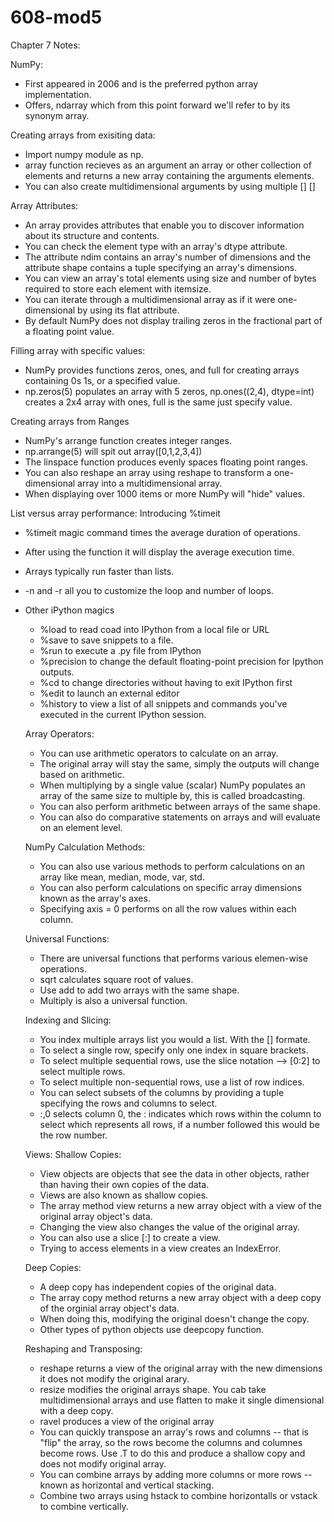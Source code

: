 # 608-mod5

Chapter 7 Notes: 

NumPy: 
- First appeared in 2006 and is the preferred python array implementation. 
- Offers, ndarray which from this point forward we'll refer to by its synonym array. 

Creating arrays from exisiting data: 
- Import numpy module as np. 
- array function recieves as an argument an array or other collection of elements and returns a new array containing the arguments elements. 
- You can also create multidimensional arguments by using multiple [] [] 

Array Attributes: 
- An array provides attributes that enable you to discover information about its structure and contents. 
- You can check the element type with an array's dtype attribute. 
- The attribute ndim contains an array's number of dimensions and the attribute shape contains a tuple specifying an array's dimensions. 
- You can view an array's total elements using size and number of bytes required to store each element with itemsize. 
- You can iterate through a multidimensional array as if it were one-dimensional by using its flat attribute. 
- By default NumPy does not display trailing zeros in the fractional part of a floating point value. 

Filling array with specific values: 
- NumPy provides functions zeros, ones, and full for creating arrays containing 0s 1s, or a specified value. 
- np.zeros(5) populates an array with 5 zeros, np.ones((2,4), dtype=int) creates a 2x4 array with ones, full is the same just specify value. 

Creating arrays from Ranges
- NumPy's arrange function creates integer ranges. 
- np.arrange(5) will spit out array([0,1,2,3,4]) 
- The linspace function produces evenly spaces floating point ranges. 
- You can also reshape an array using reshape to transform a one-dimensional array into a multidimensional array. 
- When displaying over 1000 items or more NumPy will "hide" values. 

List versus array performance: Introducing %timeit 
- %timeit magic command times the average duration of operations. 
- After using the function it will display the average execution time. 
- Arrays typically run faster than lists. 
- -n and -r all you to customize the loop and number of loops. 
- Other iPython magics 
  - %load to read coad into IPython from a local file or URL
  - %save to save snippets to a file. 
  - %run to execute a .py file from IPython
  - %precision to change the default floating-point precision for Ipython outputs.
  - %cd to change directories without having to exit IPython first
  - %edit to launch an external editor 
  - %history to view a list of all snippets and commands you've executed in the current IPython session. 
  
  Array Operators: 
  - You can use arithmetic operators to calculate on an array. 
  - The original array will stay the same, simply the outputs will change based on arithmetic. 
  - When multiplying by a single value (scalar) NumPy populates an array of the same size to multiple by, this is called broadcasting. 
  - You can also perform arithmetic between arrays of the same shape. 
  - You can also do comparative statements on arrays and will evaluate on an element level. 
  
  NumPy Calculation Methods:
  - You can also use various methods to perform calculations on an array like mean, median, mode, var, std. 
  - You can also perform calculations on specific array dimensions known as the array's axes. 
  - Specifying axis = 0 performs on all the row values within each column. 
  
  Universal Functions: 
  - There are universal functions that performs various elemen-wise operations. 
  - sqrt calculates square root of values. 
  - Use add to add two arrays with the same shape. 
  - Multiply is also a universal function. 
  
  Indexing and Slicing: 
  - You index multiple arrays list you would a list. With the [] formate. 
  - To select a single row, specify only one index in square brackets. 
  - To select multiple sequential rows, use the slice notation --> [0:2] to select multiple rows. 
  - To select multiple non-sequential rows, use a list of row indices. 
  - You can select subsets of the columns by providing a tuple specifying the rows and columns to select. 
  - :,0 selects column 0, the : indicates which rows within the column to select which represents all rows, if a number followed this would be the row number. 
  
  Views: Shallow Copies:
  - View objects are objects that see the data in other objects, rather than having their own copies of the data.
  - Views are also known as shallow copies. 
  - The array method view returns a new array object with a view of the original array object's data. 
  - Changing the view also changes the value of the original array. 
  - You can also use a slice [:] to create a view. 
  - Trying to access elements in a view creates an IndexError. 
  
  Deep Copies: 
  - A deep copy has independent copies of the original data. 
  - The array copy method returns a new array object with a deep copy of the orginial array object's data. 
  - When doing this, modifying the original doesn't change the copy. 
  - Other types of python objects use deepcopy function. 
  
  Reshaping and Transposing:
  - reshape returns a view of the original array with the new dimensions it does not modify the original arary. 
  - resize modifies the original arrays shape. You cab take multidimensional arrays and use flatten to make it single dimensional with a deep copy. 
  - ravel produces a view of the original array
  - You can quickly transpose an array's rows and columns -- that is "flip" the array, so the rows become the columns and columnes become rows. Use .T to do this and produce a shallow copy and does not modify original array. 
  - You can combine arrays by adding more columns or more rows -- known as horizontal and vertical stacking. 
  - Combine two arrays using hstack to combine horizontalls or vstack to combine vertically. 
  
  
  
  
  
  
